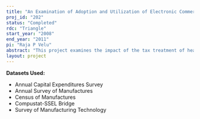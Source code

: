 ```yaml
---
title: "An Examination of Adoption and Utilization of Electronic Commerce Technologies within US Firms"
proj_id: "202"
status: "Completed"
rdc: "Triangle"
start_year: "2008"
end_year: "2011"
pi: "Raja P Velu"
abstract: "This project examines the impact of the tax treatment of health insurance on health coverage and spending patterns. The second component is an assessment of the eﬀect of health insurance coverage, and policies that aﬀect health insurance coverage, on measures of the quality of care based on the Commonwealth Fund state scorecard. The Internet and its underlying technology have enabled businesses to redesign their processes to take advantage of the capabilities of the Internet as well as to create new ways of communicating and coordinating diverse activities. In addition, both the intranet and extranet have oﬀered ample means for an enterprise to create (or add) value. This has resulted in new and unique challenges for data collection. This project investigates measurement issues related to electronic commerce and produces estimates of the eﬀects of e-commerce on productivity. The project will also examine the impact of computer networks on business processes and on various elements of the supply chain. The study will examine the types of enterprises that use Electronic Commerce Technology (ECT), examine how ECT aﬀects e-supply chain and transforms production, deter-mine if and how the use of ECT results in value addition (or creation), and determine the adequacy of the measures used by the U.S. Census Bureau. The research will generate estimates of the eﬀect of e-commerce on productivity in manufacturing plants. The investigation will determine whether plants that invested in e-commerce technology received returns in the form of added productivity gains. The researchers’ investigation using Census Bureau data can lead to a detailed examination of whether the data are consistent with one of these hypotheses and identify sources of potential e-commerce measurement problems. They will investigate in an e-commerce framework the applicability and robustness of traditional production function estimation, issues related to incorporation of knowledge, manufacturing processes, and quality improvement into the production function, and issues related to industry type and geographic concentration of industries."
layout: project
---
```


**Datasets Used:**

  - Annual Capital Expenditures Survey 
  - Annual Survey of Manufactures 
  - Census of Manufactures 
  - Compustat-SSEL Bridge 
  - Survey of Manufacturing Technology 

